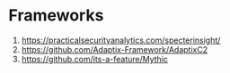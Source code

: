 # Frameworks
1. <https://practicalsecurityanalytics.com/specterinsight/>
2. <https://github.com/Adaptix-Framework/AdaptixC2>
3. <https://github.com/its-a-feature/Mythic>